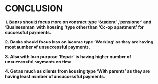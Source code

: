 # CONCLUSION

**1. Banks should focus more on contract type ‘Student’ ,’pensioner’ and ‘Businessman’ with housing ‘type other
     than ‘Co-op apartment’ for successful payments.**

**2. Banks should focus less on income type ‘Working’ as they are having most number of unsuccessful payments.**

**3. Also with loan purpose ‘Repair’ is having higher number of unsuccessful payments on time.**

**4. Get as much as clients from housing type ‘With parents’ as they are having least number of unsuccessful payments.**
